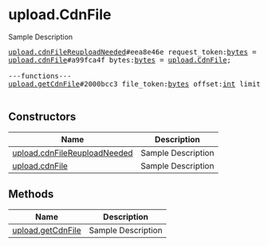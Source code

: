 # upload.CdnFile

Sample Description

<pre>
<a href="../constructor/upload.cdnFileReuploadNeeded.md">upload.cdnFileReuploadNeeded</a>#eea8e46e request_token:<a href="../type/bytes.md">bytes</a> = <a href="../type/upload.CdnFile.md">upload.CdnFile</a>;
<a href="../constructor/upload.cdnFile.md">upload.cdnFile</a>#a99fca4f bytes:<a href="../type/bytes.md">bytes</a> = <a href="../type/upload.CdnFile.md">upload.CdnFile</a>;

---functions---
<a href="../method/upload.getCdnFile.md">upload.getCdnFile</a>#2000bcc3 file_token:<a href="../type/bytes.md">bytes</a> offset:<a href="../type/int.md">int</a> limit:<a href="../type/int.md">int</a> = <a href="../type/upload.CdnFile.md">upload.CdnFile</a>;

</pre>

## Constructors

| Name | Description |
|------|-------------|
| [upload.cdnFileReuploadNeeded](../constructor/upload.cdnFileReuploadNeeded.md) | Sample Description |
| [upload.cdnFile](../constructor/upload.cdnFile.md) | Sample Description |

## Methods

| Name | Description |
|------|-------------|
| [upload.getCdnFile](../method/upload.getCdnFile.md) | Sample Description |
